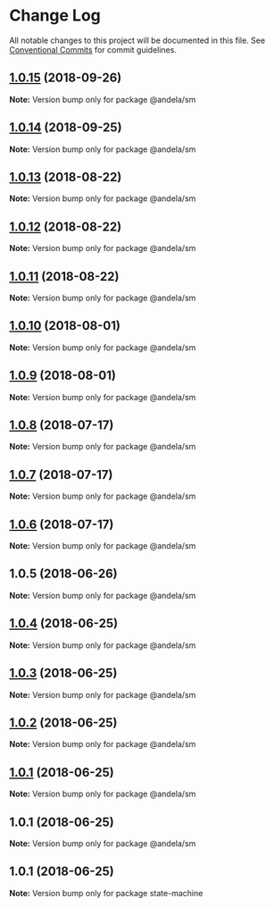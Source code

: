 # Change Log

All notable changes to this project will be documented in this file.
See [Conventional Commits](https://conventionalcommits.org) for commit guidelines.

<a name="1.0.15"></a>
## [1.0.15](http://github.com/andela/eng-backend/tree/master/packages/state-machine/compare/@andela/sm@1.0.14...@andela/sm@1.0.15) (2018-09-26)




**Note:** Version bump only for package @andela/sm

<a name="1.0.14"></a>
## [1.0.14](http://github.com/andela/eng-backend/tree/master/packages/state-machine/compare/@andela/sm@1.0.13...@andela/sm@1.0.14) (2018-09-25)




**Note:** Version bump only for package @andela/sm

<a name="1.0.13"></a>
## [1.0.13](http://github.com/andela/eng-backend/tree/master/packages/state-machine/compare/@andela/sm@1.0.12...@andela/sm@1.0.13) (2018-08-22)

**Note:** Version bump only for package @andela/sm





<a name="1.0.12"></a>
## [1.0.12](http://github.com/andela/eng-backend/tree/master/packages/state-machine/compare/@andela/sm@1.0.11...@andela/sm@1.0.12) (2018-08-22)

**Note:** Version bump only for package @andela/sm





<a name="1.0.11"></a>
## [1.0.11](http://github.com/andela/eng-backend/tree/master/packages/state-machine/compare/@andela/sm@1.0.10...@andela/sm@1.0.11) (2018-08-22)




**Note:** Version bump only for package @andela/sm

<a name="1.0.10"></a>
## [1.0.10](http://github.com/andela/eng-backend/tree/master/packages/state-machine/compare/@andela/sm@1.0.5...@andela/sm@1.0.10) (2018-08-01)




**Note:** Version bump only for package @andela/sm

<a name="1.0.9"></a>
## [1.0.9](http://github.com/andela/eng-backend/tree/master/packages/state-machine/compare/@andela/sm@1.0.5...@andela/sm@1.0.9) (2018-08-01)




**Note:** Version bump only for package @andela/sm

<a name="1.0.8"></a>
## [1.0.8](http://github.com/andela/eng-backend/tree/master/packages/state-machine/compare/@andela/sm@1.0.5...@andela/sm@1.0.8) (2018-07-17)




**Note:** Version bump only for package @andela/sm

<a name="1.0.7"></a>
## [1.0.7](http://github.com/andela/eng-backend/tree/master/packages/state-machine/compare/@andela/sm@1.0.5...@andela/sm@1.0.7) (2018-07-17)




**Note:** Version bump only for package @andela/sm

<a name="1.0.6"></a>
## [1.0.6](http://github.com/andela/eng-backend/tree/master/packages/state-machine/compare/@andela/sm@1.0.5...@andela/sm@1.0.6) (2018-07-17)




**Note:** Version bump only for package @andela/sm

<a name="1.0.5"></a>
## 1.0.5 (2018-06-26)




**Note:** Version bump only for package @andela/sm

<a name="1.0.4"></a>
## [1.0.4](http://github.com/andela/eng-backend/tree/master/packages/state-machine/compare/@andela/sm@1.0.3...@andela/sm@1.0.4) (2018-06-25)




**Note:** Version bump only for package @andela/sm

<a name="1.0.3"></a>
## [1.0.3](http://github.com/andela/eng-backend/tree/master/packages/state-machine/compare/@andela/sm@1.0.2...@andela/sm@1.0.3) (2018-06-25)




**Note:** Version bump only for package @andela/sm

<a name="1.0.2"></a>
## [1.0.2](https://github.com/andela/eng-backend/compare/@andela/sm@1.0.1...@andela/sm@1.0.2) (2018-06-25)




**Note:** Version bump only for package @andela/sm

<a name="1.0.1"></a>
## [1.0.1](https://github.com/andela/eng-backend/compare/@andela/sm@1.0.1...@andela/sm@1.0.1) (2018-06-25)




**Note:** Version bump only for package @andela/sm

<a name="1.0.1"></a>
## 1.0.1 (2018-06-25)




**Note:** Version bump only for package @andela/sm

<a name="1.0.1"></a>
## 1.0.1 (2018-06-25)




**Note:** Version bump only for package state-machine
